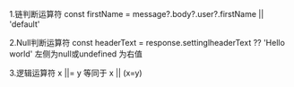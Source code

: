 1.链判断运算符
const firstName = message?.body?.user?.firstName || 'default'


2.Null判断运算符
const headerText = response.settinglheaderText ?? 'Hello world'
左侧为null或undefined 为右值

3.逻辑运算符
x ||= y  等同于  x || (x=y)